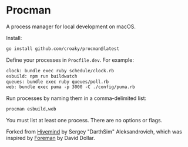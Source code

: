 # Procman

A process manager for local development on macOS.

Install:

```bash
go install github.com/croaky/procman@latest
```

Define your processes in `Procfile.dev`. For example:

```txt
clock: bundle exec ruby schedule/clock.rb
esbuild: npm run buildwatch
queues: bundle exec ruby queues/poll.rb
web: bundle exec puma -p 3000 -C ./config/puma.rb
```

Run processes by naming them in a comma-delimited list:

```bash
procman esbuild,web
```

You must list at least one process.
There are no options or flags.

Forked from [Hivemind](https://github.com/DarthSim/hivemind) by Sergey "DarthSim" Aleksandrovich,
which was inspired by [Foreman](https://github.com/ddollar/foreman) by David Dollar.
